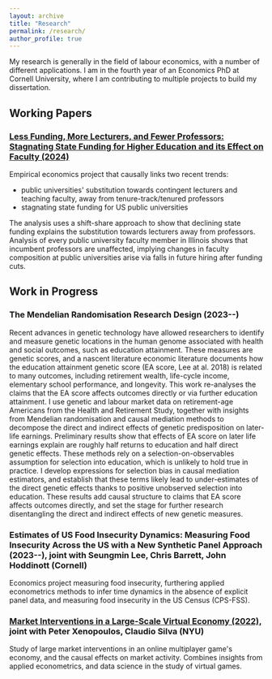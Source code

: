 ```yaml
---
layout: archive
title: "Research"
permalink: /research/
author_profile: true
---
```


My research is generally in the field of labour economics, with a number of different applications.
I am in the fourth year of an Economics PhD at Cornell University, where I am contributing to multiple projects to build my dissertation.

## Working Papers

### [Less Funding, More Lecturers, and Fewer Professors: Stagnating State Funding for Higher Education and its Effect on Faculty (2024)](https://github.com/shoganhennessy/state-funding-faculty/blob/main/state-funding-faculty-2024.pdf)

Empirical economics project that causally links two recent trends:

- public universities' substitution towards contingent lecturers and teaching faculty, away from tenure-track/tenured professors
- stagnating state funding for US public universities

The analysis uses a shift-share approach to show that declining state funding explains the substitution towards lecturers away from professors.
Analysis of every public university faculty member in Illinois shows that incumbent professors are unaffected, implying changes in faculty composition at public universities arise via falls in future hiring after funding cuts.

## Work in Progress

### The Mendelian Randomisation Research Design (2023--)

Recent advances in genetic technology have allowed researchers to identify and measure genetic locations in the human genome associated with health and social outcomes, such as education attainment.
These measures are genetic scores, and a nascent literature economic literature documents how the education attainment genetic score (EA score, Lee at al. 2018) is related to many outcomes, including retirement wealth, life-cycle income, elementary school performance, and longevity.
This work re-analyses the claims that the EA score affects outcomes directly or via further education attainment.
I use genetic and labour market data on retirement-age Americans from the Health and Retirement Study, together with insights from Mendelian randomisation and causal mediation methods to decompose the direct and indirect effects of genetic predisposition on later-life earnings.
Preliminary results show that effects of EA score on later life earnings explain are roughly half returns to education and half direct genetic effects.
These methods rely on a selection-on-observables assumption for selection into education, which is unlikely to hold true in practice.
I develop expressions for selection bias in causal mediation estimators, and establish that these terms likely lead to under-estimates of the direct genetic effects thanks to positive unobserved selection into education.
These results add causal structure to claims that EA score affects outcomes directly, and set the stage for further research disentangling the direct and indirect effects of new genetic measures.

### Estimates of US Food Insecurity Dynamics: Measuring Food Insecurity Across the US with a New Synthetic Panel Approach (2023--), joint with Seungmin Lee, Chris Barrett, John Hoddinott (Cornell)

Economics project measuring food insecurity, furthering applied econometrics methods to infer time dynamics in the absence of explicit panel data, and measuring food insecurity in the US Census (CPS-FSS).

### [Market Interventions in a Large-Scale Virtual Economy (2022),](https://doi.org/10.48550/arXiv.2210.07970) joint with Peter Xenopoulos, Claudio Silva (NYU)

Study of large market interventions in an online multiplayer game's economy, and the causal effects on market activity.
Combines insights from applied econometrics, and data science in the study of virtual games.
